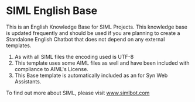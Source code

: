 # SIML English Base

This is an English Knowledge Base for SIML Projects. This knowledge base is updated frequently and should be used if you are planning to create a Standalone English Chatbot that does not depend on any external templates.

1. As with all SIML files the encoding used is UTF-8
2. This template uses some AIML files as well and have been included with compliance to AIML's License.
3. This Base template is automatically included as an for Syn Web Assistants.

To find out more about SIML, please visit www.simlbot.com
